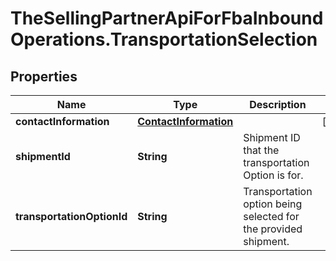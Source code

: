 # TheSellingPartnerApiForFbaInboundOperations.TransportationSelection

## Properties

Name | Type | Description | Notes
------------ | ------------- | ------------- | -------------
**contactInformation** | [**ContactInformation**](ContactInformation.md) |  | [optional] 
**shipmentId** | **String** | Shipment ID that the transportation Option is for. | 
**transportationOptionId** | **String** | Transportation option being selected for the provided shipment. | 


